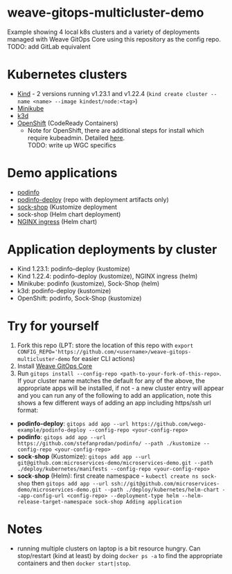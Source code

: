 # weave-gitops-multicluster-demo
Example showing 4 local k8s clusters and a variety of deployments managed with Weave GitOps Core using this repository as the config repo.   
TODO: add GitLab equivalent

# Kubernetes clusters
- [Kind](https://kind.sigs.k8s.io/) - 2 versions running v1.23.1 and v1.22.4 (`kind create cluster --name <name> --image kindest/node:<tag>`)
- [Minikube](https://minikube.sigs.k8s.io/)
- [k3d](https://k3d.io/)
- [OpenShift](https://console.redhat.com/openshift/create/local) (CodeReady Containers)
  - Note for OpenShift, there are additional steps for install which require kubeadmin. Detailed [here](https://operatorhub.io/operator/flux).  
  TODO: write up WGC specifics

# Demo applications
- [podinfo](https://github.com/stefanprodan/podinfo/)
- [podinfo-deploy](https://github.com/wego-example/podinfo-deploy) (repo with deployment artifacts only)
- [sock-shop](https://github.com/microservices-demo/microservices-demo) (Kustomize deployment
- sock-shop (Helm chart deployment)
- [NGINX ingress](https://kubernetes.github.io/ingress-nginx) (Helm chart)

# Application deployments by cluster
- Kind 1.23.1: podinfo-deploy (kustomize)
- Kind 1.22.4: podinfo-deploy (kustomize), NGINX ingress (helm)
- Minikube: podinfo (kustomize), Sock-Shop (helm)
- k3d: podinfo-deploy (kustomize)
- OpenShift: podinfo, Sock-Shop (kustomize)

# Try for yourself
1. Fork this repo (LPT: store the location of this repo with `export CONFIG_REPO='https://github.com/<username>/weave-gitops-multicluster-demo` for easier CLI actions)
2. Install [Weave GitOps Core](https://github.com/weaveworks/weave-gitops)
3. Run `gitops install --config-repo <path-to-your-fork-of-this-repo>`. If your cluster name matches the default for any of the above, the appropriate apps will be installed, if not - a new cluster entry will appear and you can run any of the following to add an application, note this shows a few different ways of adding an app including https/ssh url format:
- **podinfo-deploy**: `gitops add app --url https://github.com/wego-example/podinfo-deploy --config-repo <your-config-repo>`
- **podinfo**: `gitops add app --url https://github.com/stefanprodan/podinfo/ --path ./kustomize --config-repo <your-config-repo>`
- **sock**-**shop** (Kustomize): `gitops add app --url git@github.com:microservices-demo/microservices-demo.git --path ./deploy/kubernetes/manifests --config-repo <your-config-repo>`
- **sock**-**shop** (Helm): first create namespace - `kubectl create ns sock-shop` then `gitops add app --url ssh://git@github.com/microservices-demo/microservices-demo.git --path ./deploy/kubernetes/helm-chart --app-config-url <config-repo> --deployment-type helm --helm-release-target-namespace sock-shop
Adding application`


# Notes
- running multiple clusters on laptop is a bit resource hungry. Can stop/restart (kind at least) by doing `docker ps -a` to find the appropriate containers and then `docker start|stop`.
